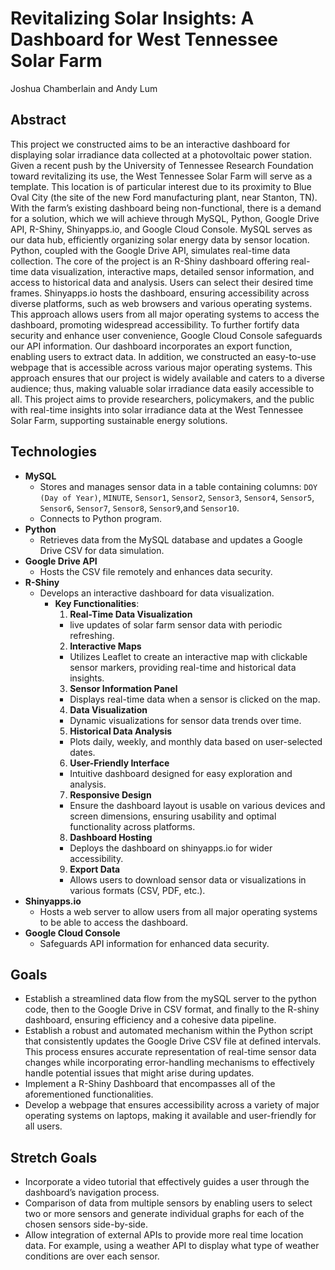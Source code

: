 # Revitalizing Solar Insights: A Dashboard for West Tennessee Solar Farm
Joshua Chamberlain and Andy Lum

## Abstract
This project we constructed aims to be an interactive dashboard for displaying solar irradiance data collected at a photovoltaic power station. Given a recent push by the University of Tennessee Research Foundation toward revitalizing its use, the West Tennessee Solar Farm will serve as a template. This location is of particular interest due to its proximity to Blue Oval City (the site of the new Ford manufacturing plant, near Stanton, TN). With the farm’s existing dashboard being non-functional, there is a demand for a solution, which we will achieve through MySQL, Python, Google Drive API, R-Shiny, Shinyapps.io, and Google Cloud Console.
MySQL serves as our data hub, efficiently organizing solar energy data by sensor location. Python, coupled with the Google Drive API, simulates real-time data collection. The core of the project is an R-Shiny dashboard offering real-time data visualization, interactive maps, detailed sensor information, and access to historical data and analysis. Users can select their desired time frames. Shinyapps.io hosts the dashboard, ensuring accessibility across diverse platforms, such as web browsers and various operating systems. This approach allows users from all major operating systems to access the dashboard, promoting widespread accessibility. To further fortify data security and enhance user convenience, Google Cloud Console safeguards our API information.
Our dashboard incorporates an export function, enabling users to extract data. In addition, we constructed an easy-to-use webpage that is accessible across various major operating systems. This approach ensures that our project is widely available and caters to a diverse audience; thus, making valuable solar irradiance data easily accessible to all. This project aims to provide researchers, policymakers, and the public with real-time insights into solar irradiance data at the West Tennessee Solar Farm, supporting sustainable energy solutions. 


## Technologies
* __MySQL__
  - Stores and manages sensor data in a table containing columns: `DOY (Day of Year)`, `MINUTE`, `Sensor1`, `Sensor2`, `Sensor3`, `Sensor4`, `Sensor5`, `Sensor6`, `Sensor7`, `Sensor8`, `Sensor9`,and `Sensor10`.
  - Connects to Python program.
* __Python__
  - Retrieves data from the MySQL database and updates a Google Drive CSV for data simulation.
* __Google Drive API__
  - Hosts the CSV file remotely and enhances data security.
* __R-Shiny__
  - Develops an interactive dashboard for data visualization.
    * __Key Functionalities__:
      1. __Real-Time Data Visualization__
        * live updates of solar farm sensor data with periodic refreshing.
      2. __Interactive Maps__
        * Utilizes Leaflet to create an interactive map with clickable sensor markers, providing real-time and historical data insights.
      3. __Sensor Information Panel__
        * Displays real-time data when a sensor is clicked on the map.
      4. __Data Visualization__
        * Dynamic visualizations for sensor data trends over time.
      5. __Historical Data Analysis__
        * Plots daily, weekly, and monthly data based on user-selected dates.
      6. __User-Friendly Interface__
        * Intuitive dashboard designed for easy exploration and analysis.
      7. __Responsive Design__
        * Ensure the dashboard layout is usable on various devices and screen dimensions, ensuring usability and optimal functionality across platforms.
      8. __Dashboard Hosting__
        * Deploys the dashboard on shinyapps.io for wider accessibility.
      9. __Export Data__
        * Allows users to download sensor data or visualizations in various formats (CSV, PDF, etc.).
* __Shinyapps.io__
  - Hosts a web server to allow users from all major operating systems to be able to access the dashboard.
* __Google Cloud Console__
  - Safeguards API information for enhanced data security.

## Goals
* Establish a streamlined data flow from the mySQL server to the python code, then to the Google Drive in CSV format, and finally to the R-shiny dashboard, ensuring efficiency and a cohesive data pipeline.
* Establish a robust and automated mechanism within the Python script that consistently updates the Google Drive CSV file at defined intervals. This process ensures accurate representation of real-time sensor data changes while incorporating error-handling mechanisms to effectively handle potential issues that might arise during updates.
* Implement a R-Shiny Dashboard that encompasses all of the aforementioned functionalities.
* Develop a webpage that ensures accessibility across a variety of major operating systems on laptops, making it available and user-friendly for all users.

## Stretch Goals
* Incorporate a video tutorial that effectively guides a user through the dashboard’s navigation process.
* Comparison of data from multiple sensors by enabling users to select two or more sensors and generate individual graphs for each of the chosen sensors side-by-side.
* Allow integration of external APIs to provide more real time location data. For example, using a weather API to display what type of weather conditions are over each sensor.
